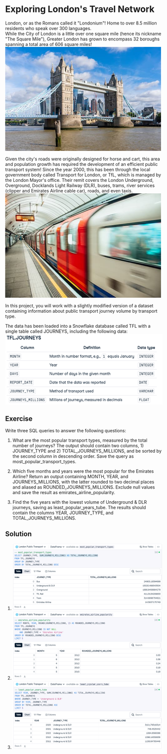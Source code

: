 # Exploring London's Travel Network
London, or as the Romans called it "Londonium"! Home to over 8.5 million residents who speak over 300 languages.<br>
While the City of London is a little over one square mile (hence its nickname "The Square Mile"), Greater London has grown to encompass 32 boroughs spanning a total area of 606 square miles!<br>
![alt text](image.png)

Given the city's roads were originally designed for horse and cart, this area and population growth has required the development of an efficient public transport system! Since the year 2000, this has been through the local government body called Transport for London, or TfL, which is managed by the London Mayor's office. Their remit covers the London Underground, Overground, Docklands Light Railway (DLR), buses, trams, river services (clipper and Emirates Airline cable car), roads, and even taxis.<br>
![alt text](image-1.png)

In this project, you will work with a slightly modified version of a dataset containing information about public transport journey volume by transport type.

The data has been loaded into a Snowflake database called TFL with a single table called JOURNEYS, including the following data:<br>
![alt text](image-2.png)

## Exercise
Write three SQL queries to answer the following questions:

1. What are the most popular transport types, measured by the total number of journeys? The output should contain two columns, 1) JOURNEY_TYPE and 2) TOTAL_JOURNEYS_MILLIONS, and be sorted by the second column in descending order. Save the query as most_popular_transport_types.

2. Which five months and years were the most popular for the Emirates Airline? Return an output containing MONTH, YEAR, and JOURNEYS_MILLIONS, with the latter rounded to two decimal places and aliased as ROUNDED_JOURNEYS_MILLIONS. Exclude null values and save the result as emirates_airline_popularity.

3. Find the five years with the lowest volume of Underground & DLR journeys, saving as least_popular_years_tube. The results should contain the columns YEAR, JOURNEY_TYPE, and TOTAL_JOURNEYS_MILLIONS.

## Solution
1. ![alt text](image-3.png)
2. ![alt text](image-4.png)
3. ![alt text](image-5.png)